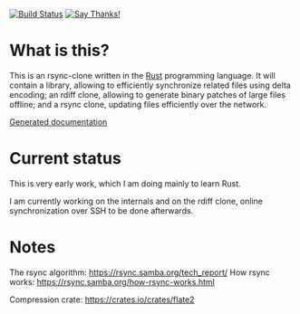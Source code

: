 [![Build Status](https://travis-ci.org/remram44/rs-sync.svg?branch=master)](https://travis-ci.org/remram44/rs-sync/builds)
[![Say Thanks!](https://img.shields.io/badge/Say%20Thanks-!-1EAEDB.svg)](https://saythanks.io/to/remram44)

What is this?
=============

This is an rsync-clone written in the [Rust](https://www.rust-lang.org/) programming language. It will contain a library, allowing to efficiently synchronize related files using delta encoding; an rdiff clone, allowing to generate binary patches of large files offline; and a rsync clone, updating files efficiently over the network.

[Generated documentation](https://remram44.github.io/rs-sync/rs_sync/index.html)

Current status
==============

This is very early work, which I am doing mainly to learn Rust.

I am currently working on the internals and on the rdiff clone, online synchronization over SSH to be done afterwards.

Notes
=====

The rsync algorithm: https://rsync.samba.org/tech_report/
How rsync works: https://rsync.samba.org/how-rsync-works.html

Compression crate: https://crates.io/crates/flate2
